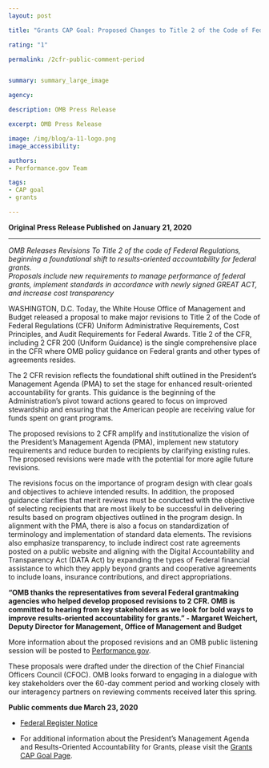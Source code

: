```yaml
---
layout: post

title: "Grants CAP Goal: Proposed Changes to Title 2 of the Code of Federal Regulations (2 CFR) Now Open for Public Comments "

rating: "1"

permalink: /2cfr-public-comment-period


summary: summary_large_image

agency:

description: OMB Press Release

excerpt: OMB Press Release

image: /img/blog/a-11-logo.png
image_accessibility:

authors:
- Performance.gov Team

tags:
- CAP goal
- grants

---
```


**Original Press Release Published on January 21, 2020**

<hr style= "hieght:10px; color:#28a0cb">

*OMB Releases Revisions To Title 2 of the code of Federal Regulations, beginning a foundational shift to results-oriented accountability for federal grants.  
Proposals include new requirements to manage performance of federal grants, implement standards in accordance with newly signed GREAT ACT, and increase cost transparency*

WASHINGTON, D.C. Today, the White House Office of Management and Budget released a proposal to make major revisions to Title 2 of the Code of Federal Regulations (CFR) Uniform Administrative Requirements, Cost Principles, and Audit Requirements for Federal Awards. Title 2 of the CFR, including 2 CFR 200 (Uniform Guidance) is the single comprehensive place in the CFR where OMB policy guidance on Federal grants and other types of agreements resides.

The 2 CFR revision reflects the foundational shift outlined in the President’s Management Agenda (PMA) to set the stage for enhanced result-oriented accountability for grants. This guidance is the beginning of the Administration’s pivot toward actions geared to focus on improved stewardship and ensuring that the American people are receiving value for funds spent on grant programs.

The proposed revisions to 2 CFR amplify and institutionalize the vision of the President’s Management Agenda (PMA), implement new statutory requirements and reduce burden to recipients by clarifying existing rules. The proposed revisions were made with the potential for more agile future revisions.

The revisions focus on the importance of program design with clear goals and objectives to achieve intended results. In addition, the proposed guidance clarifies that merit reviews must be conducted with the objective of selecting recipients that are most likely to be successful in delivering results based on program objectives outlined in the program design. In alignment with the PMA, there is also a focus on standardization of terminology and implementation of standard data elements. The revisions also emphasize transparency, to include indirect cost rate agreements posted on a public website and aligning with the Digital Accountability and Transparency Act (DATA Act) by expanding the types of Federal financial assistance to which they apply beyond grants and cooperative agreements to include loans, insurance contributions, and direct appropriations.

**“OMB thanks the representatives from several Federal grantmaking agencies who helped develop proposed revisions to 2 CFR. OMB is committed to hearing from key stakeholders as we look for bold ways to improve results-oriented accountability for grants.”  - Margaret Weichert, Deputy Director for Management, Office of Management and Budget**

More information about the proposed revisions and an OMB public listening session will be posted to [Performance.gov](https://www.performance.gov/CAP/grants/).

These proposals were drafted under the direction of the Chief Financial Officers Council (CFOC). OMB looks forward to engaging in a dialogue with key stakeholders over the 60-day comment period and working closely with our interagency partners on reviewing comments received later this spring.

**Public comments due March 23, 2020**

- [Federal Register Notice](https://www.federalregister.gov/documents/2020/01/22/2019-28524/guidance-for-grants-and-agreements)

- For additional information about the President’s Management Agenda and Results-Oriented Accountability for Grants, please visit the [Grants CAP Goal Page](https://www.performance.gov/CAP/grants/).
